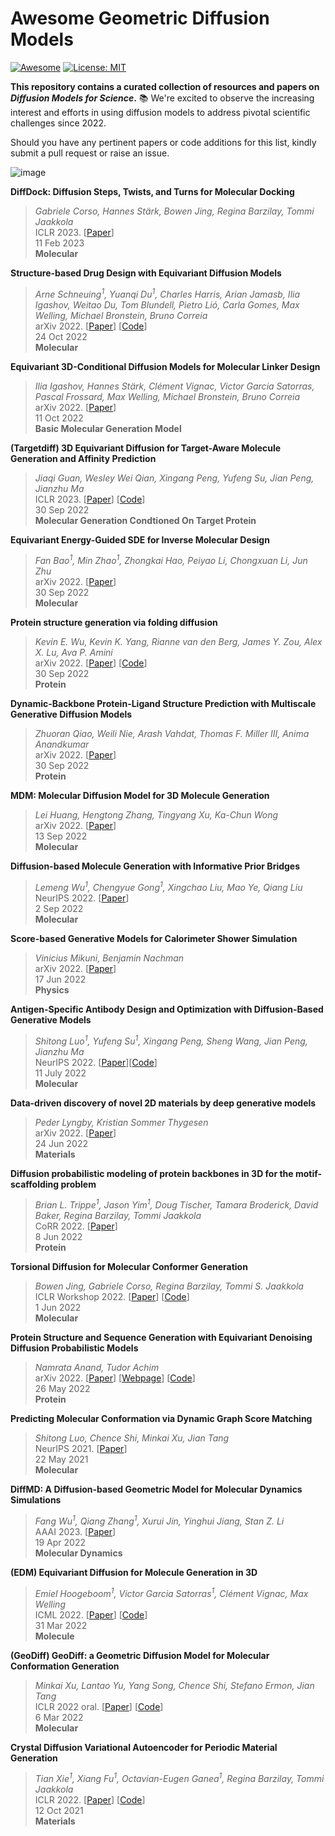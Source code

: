 # Awesome Geometric Diffusion Models
[![Awesome](https://cdn.rawgit.com/sindresorhus/awesome/d7305f38d29fed78fa85652e3a63e154dd8e8829/media/badge.svg)]([https://github.com/hee9joon/Awesome-Diffusion-Models](https://github.com/yanliang3612/awesome-geometric-diffusion-models)) 
[![License: MIT](https://img.shields.io/badge/License-MIT-green.svg)](https://opensource.org/licenses/MIT)

**This repository contains a curated collection of resources and papers on *Diffusion Models for Science*.** 📚 We're excited to observe the increasing interest and efforts in using diffusion models to address pivotal scientific challenges since 2022. 

Should you have any pertinent papers or code additions for this list, kindly submit a pull request or raise an issue.


![image](https://towardsdatascience.com/denoising-diffusion-generative-models-in-graph-ml-c496af5811c5)


**DiffDock: Diffusion Steps, Twists, and Turns for Molecular Docking** 
> *Gabriele Corso, Hannes Stärk, Bowen Jing, Regina Barzilay, Tommi Jaakkola* \
> ICLR 2023. [[Paper](https://arxiv.org/abs/2210.01776)] \
> 11 Feb 2023 \
> **Molecular** 

**Structure-based Drug Design with Equivariant Diffusion Models**      
> *Arne Schneuing<sup>1</sup>, Yuanqi Du<sup>1</sup>, Charles Harris, Arian Jamasb, Ilia Igashov, Weitao Du, Tom Blundell, Pietro Lió, Carla Gomes, Max Welling, Michael Bronstein, Bruno Correia* \
> arXiv 2022. [[Paper](https://arxiv.org/abs/2210.13695)] [[Code](https://github.com/arneschneuing/DiffSBDD)]\
> 24 Oct 2022\
> **Molecular**


**Equivariant 3D-Conditional Diffusion Models for Molecular Linker Design**   
> *Ilia Igashov, Hannes Stärk, Clément Vignac, Victor Garcia Satorras, Pascal Frossard, Max Welling, Michael Bronstein, Bruno Correia* \
> arXiv 2022. [[Paper](https://arxiv.org/abs/2210.05274)] \
> 11 Oct 2022\
> **Basic Molecular Generation Model**

**(Targetdiff) 3D Equivariant Diffusion for Target-Aware Molecule Generation and Affinity Prediction**      
> *Jiaqi Guan, Wesley Wei Qian, Xingang Peng, Yufeng Su, Jian Peng, Jianzhu Ma* \
> ICLR 2023. [[Paper](https://arxiv.org/abs/2303.03543)] [[Code](https://github.com/guanjq/targetdiff)]\
> 30 Sep 2022\
> **Molecular Generation Condtioned On Target Protein**

**Equivariant Energy-Guided SDE for Inverse Molecular Design**  
> *Fan Bao<sup>1</sup>, Min Zhao<sup>1</sup>, Zhongkai Hao, Peiyao Li, Chongxuan Li, Jun Zhu* \
> arXiv 2022. [[Paper](https://arxiv.org/abs/2209.15408)] \
> 30 Sep 2022\
> **Molecular**

**Protein structure generation via folding diffusion** 
> *Kevin E. Wu, Kevin K. Yang, Rianne van den Berg, James Y. Zou, Alex X. Lu, Ava P. Amini* \
> arXiv 2022. [[Paper](https://arxiv.org/abs/2209.15611)] [[Code](https://github.com/microsoft/foldingdiff)] \
> 30 Sep 2022\
> **Protein**

**Dynamic-Backbone Protein-Ligand Structure Prediction with Multiscale Generative Diffusion Models** 
> *Zhuoran Qiao, Weili Nie, Arash Vahdat, Thomas F. Miller III, Anima Anandkumar* \
> arXiv 2022. [[Paper](https://arxiv.org/abs/2209.15171)] \
> 30 Sep 2022\
> **Protein**

**MDM: Molecular Diffusion Model for 3D Molecule Generation**  
> *Lei Huang, Hengtong Zhang, Tingyang Xu, Ka-Chun Wong* \
> arXiv 2022. [[Paper](https://arxiv.org/abs/2209.05710)] \
> 13 Sep 2022\
> **Molecular**

**Diffusion-based Molecule Generation with Informative Prior Bridges**    
> *Lemeng Wu<sup>1</sup>, Chengyue Gong<sup>1</sup>, Xingchao Liu, Mao Ye, Qiang Liu* \
> NeurIPS 2022. [[Paper](https://arxiv.org/abs/2209.00865)] \
> 2 Sep 2022\
> **Molecular**

**Score-based Generative Models for Calorimeter Shower Simulation** 
> *Vinicius Mikuni, Benjamin Nachman* \
> arXiv 2022. [[Paper](https://arxiv.org/abs/2206.11898)] \
> 17 Jun 2022\
> **Physics**

**Antigen-Specific Antibody Design and Optimization with Diffusion-Based Generative Models** 
> *Shitong Luo<sup>1</sup>, Yufeng Su<sup>1</sup>, Xingang Peng, Sheng Wang, Jian Peng, Jianzhu Ma* \
> NeurIPS 2022. [[Paper](https://www.biorxiv.org/content/10.1101/2022.07.10.499510v1)][[Code](https://github.com/luost26/diffab)] \
> 11 July 2022\
> **Molecular**

**Data-driven discovery of novel 2D materials by deep generative models** 
> *Peder Lyngby, Kristian Sommer Thygesen* \
> arXiv 2022. [[Paper](https://arxiv.org/abs/2206.12159)] \
> 24 Jun 2022\
> **Materials**


**Diffusion probabilistic modeling of protein backbones in 3D for the motif-scaffolding problem** 
> *Brian L. Trippe<sup>1</sup>, Jason Yim<sup>1</sup>, Doug Tischer, Tamara Broderick, David Baker, Regina Barzilay, Tommi Jaakkola* \
> CoRR 2022. [[Paper](https://arxiv.org/abs/2206.04119)] \
> 8 Jun 2022\
> **Protein**

**Torsional Diffusion for Molecular Conformer Generation**   
> *Bowen Jing, Gabriele Corso, Regina Barzilay, Tommi S. Jaakkola* \
> ICLR Workshop 2022. [[Paper](https://arxiv.org/abs/2206.01729)] [[Code](https://github.com/gcorso/torsional-diffusion)] \
> 1 Jun 2022\
> **Molecular**

**Protein Structure and Sequence Generation with Equivariant Denoising Diffusion Probabilistic Models** 
> *Namrata Anand, Tudor Achim* \
> arXiv 2022. [[Paper](https://arxiv.org/abs/2205.15019)] [[Webpage](https://nanand2.github.io/proteins/)] [[Code](https://github.com/lucidrains/ddpm-ipa-protein-generation)] \
> 26 May 2022\
> **Protein**

**Predicting Molecular Conformation via Dynamic Graph Score Matching**    
> *Shitong Luo, Chence Shi, Minkai Xu, Jian Tang* \
> NeurIPS 2021. [[Paper](https://proceedings.neurips.cc/paper/2021/hash/a45a1d12ee0fb7f1f872ab91da18f899-Abstract.html)] \
> 22 May 2021\
> **Molecular**

**DiffMD: A Diffusion-based Geometric Model for Molecular Dynamics Simulations** 
> *Fang Wu<sup>1</sup>, Qiang Zhang<sup>1</sup>, Xurui Jin, Yinghui Jiang, Stan Z. Li* \
> AAAI 2023. [[Paper](https://arxiv.org/abs/2204.08672)] \
> 19 Apr 2022\
> **Molecular Dynamics**

**(EDM) Equivariant Diffusion for Molecule Generation in 3D**  
> *Emiel Hoogeboom<sup>1</sup>, Victor Garcia Satorras<sup>1</sup>, Clément Vignac, Max Welling* \
> ICML 2022. [[Paper](https://arxiv.org/abs/2203.17003)] [[Code](https://github.com/ehoogeboom/e3_diffusion_for_molecules)] \
> 31 Mar 2022\
> **Molecule**

**(GeoDiff) GeoDiff: a Geometric Diffusion Model for Molecular Conformation Generation**  
> *Minkai Xu, Lantao Yu, Yang Song, Chence Shi, Stefano Ermon, Jian Tang* \
> ICLR 2022 oral. [[Paper](https://arxiv.org/abs/2203.02923)] [[Code](https://github.com/MinkaiXu/GeoDiff)] \
> 6 Mar 2022\
> **Molecular**

**Crystal Diffusion Variational Autoencoder for Periodic Material Generation** 
> *Tian Xie<sup>1</sup>, Xiang Fu<sup>1</sup>, Octavian-Eugen Ganea<sup>1</sup>, Regina Barzilay, Tommi Jaakkola*\
> ICLR 2022. [[Paper](https://arxiv.org/abs/2110.06197)] [[Code](https://github.com/txie-93/cdvae)] \
> 12 Oct 2021\
> **Materials**
